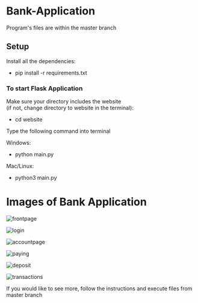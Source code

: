 # Bank-Application 
Program's files are within the master branch

## Setup
Install all the dependencies:
- pip install -r requirements.txt   

### To start Flask Application
Make sure your directory includes the website  
(if not, change directory to website in the terminal):

- cd website

Type the following command into terminal

Windows:
- python main.py   

Mac/Linux:
- python3 main.py  


# Images of Bank Application

![frontpage](https://github.com/darrencodes0/MyBank-App/assets/126924973/abc7883c-e363-4448-afee-de5b0712ff06)

![login](https://github.com/darrencodes0/MyBank-App/assets/126924973/6370b79a-f868-4034-9f8a-a87a670ea205)

![accountpage](https://github.com/darrencodes0/MyBank-App/assets/126924973/f7700303-dc49-4d62-819d-313b5a65ae5d)

![paying](https://github.com/darrencodes0/MyBank-App/assets/126924973/9f96d387-b25a-4ef0-a898-4782c4f051b0)

![deposit](https://github.com/darrencodes0/MyBank-App/assets/126924973/d90c5490-2752-421a-8585-2a1c088e806b)

![transactions](https://github.com/darrencodes0/MyBank-App/assets/126924973/c22731e1-1a57-4f8e-adb9-50f093b4f382)

If you would like to see more, follow the instructions and execute files from master branch
